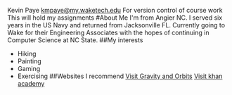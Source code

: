 Kevin Paye kmpaye@my.waketech.edu
For version control of course work
This will hold my assignments
#About Me
I'm from Angier NC. I served six years in the US Navy and returned from Jacksonville FL. 
Currently going to Wake for their Engineering Associates with the hopes of continuing in
Computer Science at NC State.
##My interests
* Hiking
* Painting
* Gaming
* Exercising
##Websites I recommend
[Visit Gravity and Orbits](https://phet.colorado.edu/sims/html/gravity-and-orbits/latest/gravity-and-orbits_en.html)
[Visit khan academy](khanacademy.org)
